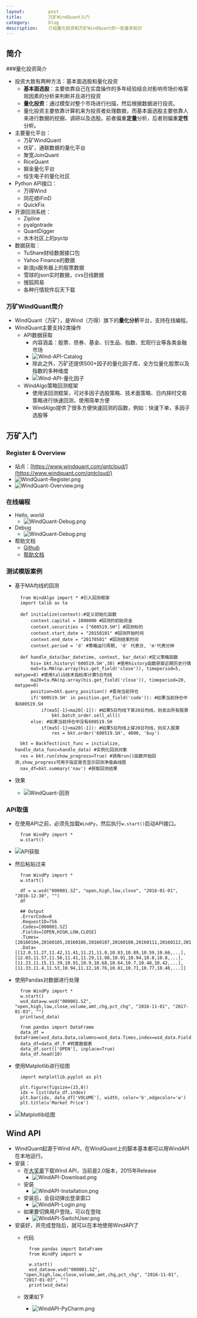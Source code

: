 ```yaml
---
layout:         post
title:          万矿WindQuant入门
category:       blog
description:    介绍量化投资和万矿WindQuant的一些基本知识
---
```


## 简介

###量化投资简介
- 投资大致有两种方法：基本面选股和量化投资
	- **基本面选股**：主要依靠自己在实盘操作的多年经验结合对影响市场价格客观因素的分析来判断并且进行投资
	- **量化投资**：通过模型对整个市场进行扫描，然后根据数据进行投资。
	- 量化投资主要依靠计算机来为投资者处理数据，而基本面选股主要依靠人来进行数据的挖掘、调研以及选股。前者偏重**定量**分析，后者则偏重**定性**分析。
- 主要量化平台：
	- 万矿WindQuant
	- 优矿，通联数据的量化平台
	- 聚宽JoinQuant
	- RiceQuant
	- 掘金量化平台
	- 恒生电子的量化社区
- Python API接口：
	- 万得Wind
	- 同花顺iFinD
	- QuickFix
- 开源回测系统：
	- Zipline
	- pyalgotrade
	- QuantDigger
	- 水木社区上的pyctp
- 数据获取：
	- TuShare财经数据接口包
	- Yahoo Finance的数据
	- 新浪js服务器上的股票数据
	- 雪球的json实时数据，cvs日线数据
	- 搜狐网易
	- 各种行情软件后天下载

### 万矿WindQuant简介
- WindQuant（万矿），是Wind（万得）旗下的**量化分析**平台，支持在线编程。 
- WindQuant主要支持2类操作
	- API数据获取
		- 内容涵盖：股票、债券、基金、衍生品、指数、宏观行业等各类金融市场
		- ![Wind-API-Catalog](http://5b0988e595225.cdn.sohucs.com/images/20171214/f62f4e2614e140f7993f0476b6e6ee60.jpeg)
		- 除此之外，万矿还提供500+因子的量化因子库，全方位量化股票以及指数的多种维度
		- ![Wind-API-量化因子](http://5b0988e595225.cdn.sohucs.com/images/20171214/47eb525deb4646b286dab6e9d5c4dc92.jpeg)
	- WindAlgo策略回测框架
		- 使用该回测框架，可对多因子选股策略、技术面策略、日内择时交易策略进行快速回测，使用简单方便
		- WindAlgo提供了很多方便快速回测的函数，例如：快速下单，多因子选股等

## 万矿入门

### Register & Overview
- 站点：[https://www.windquant.com/qntcloud/](https://www.windquant.com/qntcloud/)
- ![WindQuant-Register.png](https://raw.githubusercontent.com/wu-wenxiang/Media-WebLink/master/qiniu/8d2aaccebe604eb4947cd7d2953a5478-WindQuant-Register.png)
- ![WindQuant-Overview.png](https://raw.githubusercontent.com/wu-wenxiang/Media-WebLink/master/qiniu/8d2aaccebe604eb4947cd7d2953a5478-WindQuant-Overview.png)

### 在线编程
- Hello, world
	- ![WindQuant-Debug.png](https://raw.githubusercontent.com/wu-wenxiang/Media-WebLink/master/qiniu/8d2aaccebe604eb4947cd7d2953a5478-WindQuant-CodeBlock.png)
- Debug
	- ![WindQuant-Debug.png](https://raw.githubusercontent.com/wu-wenxiang/Media-WebLink/master/qiniu/8d2aaccebe604eb4947cd7d2953a5478-WindQuant-Debug.png)
- 帮助文档
	- [Github](https://github.com/WindQuant/Official/tree/master/WAPIWrapper/WAPIWrapperPython)
	- [帮助文档](http://www.dajiangzhang.com/document)  

### 测试模版案例
- 基于MA均线的回测

		from WindAlgo import * #引入回测框架
		import talib as ta
		
		def initialize(context):#定义初始化函数
		    context.capital = 1000000 #回测的初始资金
		    context.securities = ["600519.SH"] #回测标的
		    context.start_date = "20150101" #回测开始时间
		    context.end_date = "20170501" #回测结束时间
		    context.period = 'd' #策略运行周期, 'd' 代表日, 'm'代表分钟
		
		def handle_data(bar_datetime, context, bar_data):#定义策略函数
		    his= bkt.history('600519.SH',30) #使用history函数获取近期历史行情
		    ma5=ta.MA(np.array(his.get_field('close')), timeperiod=5, matype=0) #使用talib技术指标库计算5日均线
		    ma20=ta.MA(np.array(his.get_field('close')), timeperiod=20, matype=0)
		    position=bkt.query_position() #查询当前持仓
		    if('600519.SH' in position.get_field('code')): #如果当前持仓中有600519.SH
		        if(ma5[-1]<ma20[-1]): #如果5日均线下穿20日均线，则卖出所有股票
		            bkt.batch_order.sell_all()
		    else: #如果当前持仓中没有600519.SH
		        if(ma5[-1]>ma20[-1]): #如果5日均线上穿20日均线，则买入股票
		            res = bkt.order('600519.SH', 4000, 'buy')

		bkt = BackTest(init_func = initialize, handle_data_func=handle_data) #实例化回测对象
		res = bkt.run(show_progress=True) #调用run()函数开始回测,show_progress可用于指定是否显示回测净值曲线图
		nav_df=bkt.summary('nav') #获取回测结果
- 效果
	- ![WindQuant-回测](http://5b0988e595225.cdn.sohucs.com/images/20171214/11bc8ab7f3aa4eea92c8a2e18df4bd05.gif)

### API取值
- 在使用API之前，必须先加载`WindPy`，然后执行`w.start()`启动API接口。

		from WindPy import *
		w.start() 
- ![API获取](https://www.windquant.com/qntcloud/ftp/image/20180531/a50c3d1c-4f2a-43c9-9307-a8461d2d9a6e.png)
- 然后粘贴过来

		from WindPy import *
		w.start()
		
		df = w.wsd("000001.SZ", "open,high,low,close", "2016-01-01", "2016-12-30", "")
		df
		
		## Output
		.ErrorCode=0
		.RequestID=756
		.Codes=[000001.SZ]
		.Fields=[OPEN,HIGH,LOW,CLOSE]
		.Times=[20160104,20160105,20160106,20160107,20160108,20160111,20160112,20160113,20160114,20160115,...]
		.Data=[[12.0,11.27,11.42,11.41,11.21,11.0,10.83,10.89,10.59,10.66,...],[12.03,11.57,11.56,11.41,11.29,11.08,10.91,10.94,10.8,10.8,...],[11.23,11.15,11.39,10.91,10.9,10.68,10.64,10.7,10.48,10.42,...],[11.33,11.4,11.53,10.94,11.12,10.76,10.81,10.71,10.77,10.46,...]]
- 使用Pandas对数据进行处理

		from WindPy import *
		w.start()
		wsd_data=w.wsd("000001.SZ", "open,high,low,close,volume,amt,chg,pct_chg", "2016-11-01", "2017-01-03", "")
		print(wsd_data)
		
		from pandas import DataFrame 
		data_df = DataFrame(wsd_data.Data,columns=wsd_data.Times,index=wsd_data.Fields)
		data_df=data_df.T #转置数据表
		data_df.sort(['OPEN'], inplace=True)
		data_df.head(10)
- 使用Matplotlib进行绘图

		import matplotlib.pyplot as plt

		plt.figure(figsize=(15,8))
		idx = list(data_df.index)
		plt.bar(idx, data_df['VOLUME'], width, color='b',edgecolor='w')
		plt.title(u'Market Price')
- ![Matplotlib绘图](https://raw.githubusercontent.com/wu-wenxiang/Media-WebLink/master/qiniu/8d2aaccebe604eb4947cd7d2953a5478-Matplotlib.png)

## Wind API
- WindQuant起源于Wind API，在WindQuant上的脚本基本都可以用WindAPI在本地运行。
- 安装：
	- 在[大奖章](http://www.dajiangzhang.com/document)下载Wind API，当前是2.0版本，2015年Release
		- ![WindAPI-Download.png](https://raw.githubusercontent.com/wu-wenxiang/Media-WebLink/master/qiniu/8d2aaccebe604eb4947cd7d2953a5478-WindAPI-Download.png)
	- 安装
		- ![WindAPI-Installation.png](https://raw.githubusercontent.com/wu-wenxiang/Media-WebLink/master/qiniu/8d2aaccebe604eb4947cd7d2953a5478-WindAPI-Installation.png)
	- 安装后，会自动弹出登录窗口
		- ![WindAPI-Login.png](https://raw.githubusercontent.com/wu-wenxiang/Media-WebLink/master/qiniu/8d2aaccebe604eb4947cd7d2953a5478-WindAPI-Login.png)
	- 如果要切换用户登陆，可以在登陆
		- ![WindAPI-SwitchUser.png](https://raw.githubusercontent.com/wu-wenxiang/Media-WebLink/master/qiniu/8d2aaccebe604eb4947cd7d2953a5478-WindAPI-SwitchUser.png) 
- 安装好，并完成登陆后，就可以在本地使用WindAPI了
	- 代码

			from pandas import DataFrame
			from WindPy import w
			
			w.start()
			wsd_data=w.wsd("000001.SZ", "open,high,low,close,volume,amt,chg,pct_chg", "2016-11-01", "2017-01-03", "")
			print(wsd_data) 
	- 效果如下
		- ![WindAPI-PyCharm.png](https://raw.githubusercontent.com/wu-wenxiang/Media-WebLink/master/qiniu/8d2aaccebe604eb4947cd7d2953a5478-WindAPI-PyCharm.png) 